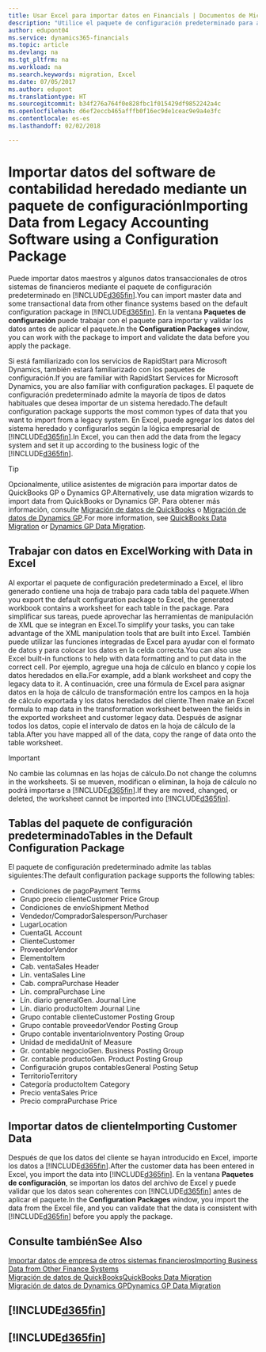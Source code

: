 ```yaml
---
title: Usar Excel para importar datos en Financials | Documentos de Microsoft
description: "Utilice el paquete de configuración predeterminado para agregar datos de cliente en Excel e importar los datos en Finance and Operations, Business edition."
author: edupont04
ms.service: dynamics365-financials
ms.topic: article
ms.devlang: na
ms.tgt_pltfrm: na
ms.workload: na
ms.search.keywords: migration, Excel
ms.date: 07/05/2017
ms.author: edupont
ms.translationtype: HT
ms.sourcegitcommit: b34f276a764f0e828fbc1f015429df9852242a4c
ms.openlocfilehash: d6ef2eccb465afffb0f16ec9de1ceac9e9a4e3fc
ms.contentlocale: es-es
ms.lasthandoff: 02/02/2018

---
```

# <a name="importing-data-from-legacy-accounting-software-using-a-configuration-package"></a><span data-ttu-id="a5a0e-103">Importar datos del software de contabilidad heredado mediante un paquete de configuración</span><span class="sxs-lookup"><span data-stu-id="a5a0e-103">Importing Data from Legacy Accounting Software using a Configuration Package</span></span>
<span data-ttu-id="a5a0e-104">Puede importar datos maestros y algunos datos transaccionales de otros sistemas de financieros mediante el paquete de configuración predeterminado en [!INCLUDE[d365fin](includes/d365fin_md.md)].</span><span class="sxs-lookup"><span data-stu-id="a5a0e-104">You can import master data and some transactional data from other finance systems based on the default configuration package in [!INCLUDE[d365fin](includes/d365fin_md.md)].</span></span> <span data-ttu-id="a5a0e-105">En la ventana **Paquetes de configuración** puede trabajar con el paquete para importar y validar los datos antes de aplicar el paquete.</span><span class="sxs-lookup"><span data-stu-id="a5a0e-105">In the **Configuration Packages** window, you can work with the package to import and validate the data before you apply the package.</span></span>  

<span data-ttu-id="a5a0e-106">Si está familiarizado con los servicios de RapidStart para Microsoft Dynamics, también estará familiarizado con los paquetes de configuración.</span><span class="sxs-lookup"><span data-stu-id="a5a0e-106">If you are familiar with RapidStart Services for Microsoft Dynamics, you are also familiar with configuration packages.</span></span> <span data-ttu-id="a5a0e-107">El paquete de configuración predeterminado admite la mayoría de tipos de datos habituales que desea importar de un sistema heredado.</span><span class="sxs-lookup"><span data-stu-id="a5a0e-107">The default configuration package supports the most common types of data that you want to import from a legacy system.</span></span> <span data-ttu-id="a5a0e-108">En Excel, puede agregar los datos del sistema heredado y configurarlos según la lógica empresarial de [!INCLUDE[d365fin](includes/d365fin_md.md)].</span><span class="sxs-lookup"><span data-stu-id="a5a0e-108">In Excel, you can then add the data from the legacy system and set it up according to the business logic of the [!INCLUDE[d365fin](includes/d365fin_md.md)].</span></span>  

> [!TIP]  
>   <span data-ttu-id="a5a0e-109">Opcionalmente, utilice asistentes de migración para importar datos de QuickBooks GP o Dynamics GP.</span><span class="sxs-lookup"><span data-stu-id="a5a0e-109">Alternatively, use data migration wizards to import data from QuickBooks or Dynamics GP.</span></span> <span data-ttu-id="a5a0e-110">Para obtener más información, consulte [Migración de datos de QuickBooks](ui-extensions-quickbooks-data-migration.md) o [Migración de datos de Dynamics GP](ui-extensions-dynamicsgp-data-migration.md).</span><span class="sxs-lookup"><span data-stu-id="a5a0e-110">For more information, see [QuickBooks Data Migration](ui-extensions-quickbooks-data-migration.md) or [Dynamics GP Data Migration](ui-extensions-dynamicsgp-data-migration.md).</span></span>  

## <a name="working-with-data-in-excel"></a><span data-ttu-id="a5a0e-111">Trabajar con datos en Excel</span><span class="sxs-lookup"><span data-stu-id="a5a0e-111">Working with Data in Excel</span></span>
<span data-ttu-id="a5a0e-112">Al exportar el paquete de configuración predeterminado a Excel, el libro generado contiene una hoja de trabajo para cada tabla del paquete.</span><span class="sxs-lookup"><span data-stu-id="a5a0e-112">When you export the default configuration package to Excel, the generated workbook contains a worksheet for each table in the package.</span></span> <span data-ttu-id="a5a0e-113">Para simplificar sus tareas, puede aprovechar las herramientas de manipulación de XML que se integran en Excel.</span><span class="sxs-lookup"><span data-stu-id="a5a0e-113">To simplify your tasks, you can take advantage of the XML manipulation tools that are built into Excel.</span></span> <span data-ttu-id="a5a0e-114">También puede utilizar las funciones integradas de Excel para ayudar con el formato de datos y para colocar los datos en la celda correcta.</span><span class="sxs-lookup"><span data-stu-id="a5a0e-114">You can also use Excel built-in functions to help with data formatting and to put data in the correct cell.</span></span> <span data-ttu-id="a5a0e-115">Por ejemplo, agregue una hoja de cálculo en blanco y copie los datos heredados en ella.</span><span class="sxs-lookup"><span data-stu-id="a5a0e-115">For example, add a blank worksheet and copy the legacy data to it.</span></span> <span data-ttu-id="a5a0e-116">A continuación, cree una fórmula de Excel para asignar datos en la hoja de cálculo de transformación entre los campos en la hoja de cálculo exportada y los datos heredados del cliente.</span><span class="sxs-lookup"><span data-stu-id="a5a0e-116">Then make an Excel formula to map data in the transformation worksheet between the fields in the exported worksheet and customer legacy data.</span></span> <span data-ttu-id="a5a0e-117">Después de asignar todos los datos, copie el intervalo de datos en la hoja de cálculo de la tabla.</span><span class="sxs-lookup"><span data-stu-id="a5a0e-117">After you have mapped all of the data, copy the range of data onto the table worksheet.</span></span>  

> [!IMPORTANT]  
>  <span data-ttu-id="a5a0e-118">No cambie las columnas en las hojas de cálculo.</span><span class="sxs-lookup"><span data-stu-id="a5a0e-118">Do not change the columns in the worksheets.</span></span> <span data-ttu-id="a5a0e-119">Si se mueven, modifican o eliminan, la hoja de cálculo no podrá importarse a [!INCLUDE[d365fin](includes/d365fin_md.md)].</span><span class="sxs-lookup"><span data-stu-id="a5a0e-119">If they are moved, changed, or deleted, the worksheet cannot be imported into [!INCLUDE[d365fin](includes/d365fin_md.md)].</span></span>

## <a name="tables-in-the-default-configuration-package"></a><span data-ttu-id="a5a0e-120">Tablas del paquete de configuración predeterminado</span><span class="sxs-lookup"><span data-stu-id="a5a0e-120">Tables in the Default Configuration Package</span></span>
<span data-ttu-id="a5a0e-121">El paquete de configuración predeterminado admite las tablas siguientes:</span><span class="sxs-lookup"><span data-stu-id="a5a0e-121">The default configuration package supports the following tables:</span></span>

-   <span data-ttu-id="a5a0e-122">Condiciones de pago</span><span class="sxs-lookup"><span data-stu-id="a5a0e-122">Payment Terms</span></span>
-   <span data-ttu-id="a5a0e-123">Grupo precio cliente</span><span class="sxs-lookup"><span data-stu-id="a5a0e-123">Customer Price Group</span></span>
-   <span data-ttu-id="a5a0e-124">Condiciones de envío</span><span class="sxs-lookup"><span data-stu-id="a5a0e-124">Shipment Method</span></span>
-   <span data-ttu-id="a5a0e-125">Vendedor/Comprador</span><span class="sxs-lookup"><span data-stu-id="a5a0e-125">Salesperson/Purchaser</span></span>
-   <span data-ttu-id="a5a0e-126">Lugar</span><span class="sxs-lookup"><span data-stu-id="a5a0e-126">Location</span></span>
-   <span data-ttu-id="a5a0e-127">Cuenta</span><span class="sxs-lookup"><span data-stu-id="a5a0e-127">GL Account</span></span>
-   <span data-ttu-id="a5a0e-128">Cliente</span><span class="sxs-lookup"><span data-stu-id="a5a0e-128">Customer</span></span>
-   <span data-ttu-id="a5a0e-129">Proveedor</span><span class="sxs-lookup"><span data-stu-id="a5a0e-129">Vendor</span></span>
-   <span data-ttu-id="a5a0e-130">Elemento</span><span class="sxs-lookup"><span data-stu-id="a5a0e-130">Item</span></span>
-   <span data-ttu-id="a5a0e-131">Cab. venta</span><span class="sxs-lookup"><span data-stu-id="a5a0e-131">Sales Header</span></span>
-   <span data-ttu-id="a5a0e-132">Lín. venta</span><span class="sxs-lookup"><span data-stu-id="a5a0e-132">Sales Line</span></span>
-   <span data-ttu-id="a5a0e-133">Cab. compra</span><span class="sxs-lookup"><span data-stu-id="a5a0e-133">Purchase Header</span></span>
-   <span data-ttu-id="a5a0e-134">Lín. compra</span><span class="sxs-lookup"><span data-stu-id="a5a0e-134">Purchase Line</span></span>
-   <span data-ttu-id="a5a0e-135">Lín. diario general</span><span class="sxs-lookup"><span data-stu-id="a5a0e-135">Gen. Journal Line</span></span>
-   <span data-ttu-id="a5a0e-136">Lín. diario producto</span><span class="sxs-lookup"><span data-stu-id="a5a0e-136">Item Journal Line</span></span>
-   <span data-ttu-id="a5a0e-137">Grupo contable cliente</span><span class="sxs-lookup"><span data-stu-id="a5a0e-137">Customer Posting Group</span></span>
-   <span data-ttu-id="a5a0e-138">Grupo contable proveedor</span><span class="sxs-lookup"><span data-stu-id="a5a0e-138">Vendor Posting Group</span></span>
-   <span data-ttu-id="a5a0e-139">Grupo contable inventario</span><span class="sxs-lookup"><span data-stu-id="a5a0e-139">Inventory Posting Group</span></span>
-   <span data-ttu-id="a5a0e-140">Unidad de medida</span><span class="sxs-lookup"><span data-stu-id="a5a0e-140">Unit of Measure</span></span>
-   <span data-ttu-id="a5a0e-141">Gr. contable negocio</span><span class="sxs-lookup"><span data-stu-id="a5a0e-141">Gen. Business Posting Group</span></span>
-   <span data-ttu-id="a5a0e-142">Gr. contable producto</span><span class="sxs-lookup"><span data-stu-id="a5a0e-142">Gen. Product Posting Group</span></span>
-   <span data-ttu-id="a5a0e-143">Configuración grupos contables</span><span class="sxs-lookup"><span data-stu-id="a5a0e-143">General Posting Setup</span></span>
-   <span data-ttu-id="a5a0e-144">Territorio</span><span class="sxs-lookup"><span data-stu-id="a5a0e-144">Territory</span></span>
-   <span data-ttu-id="a5a0e-145">Categoría producto</span><span class="sxs-lookup"><span data-stu-id="a5a0e-145">Item Category</span></span>
-   <span data-ttu-id="a5a0e-146">Precio venta</span><span class="sxs-lookup"><span data-stu-id="a5a0e-146">Sales Price</span></span>
-   <span data-ttu-id="a5a0e-147">Precio compra</span><span class="sxs-lookup"><span data-stu-id="a5a0e-147">Purchase Price</span></span>

## <a name="importing-customer-data"></a><span data-ttu-id="a5a0e-148">Importar datos de cliente</span><span class="sxs-lookup"><span data-stu-id="a5a0e-148">Importing Customer Data</span></span>
<span data-ttu-id="a5a0e-149">Después de que los datos del cliente se hayan introducido en Excel, importe los datos a [!INCLUDE[d365fin](includes/d365fin_md.md)].</span><span class="sxs-lookup"><span data-stu-id="a5a0e-149">After the customer data has been entered in Excel, you import the data into [!INCLUDE[d365fin](includes/d365fin_md.md)].</span></span> <span data-ttu-id="a5a0e-150">En la ventana **Paquetes de configuración**, se importan los datos del archivo de Excel y puede validar que los datos sean coherentes con [!INCLUDE[d365fin](includes/d365fin_md.md)] antes de aplicar el paquete.</span><span class="sxs-lookup"><span data-stu-id="a5a0e-150">In the **Configuration Packages** window, you import the data from the Excel file, and you can validate that the data is consistent with [!INCLUDE[d365fin](includes/d365fin_md.md)] before you apply the package.</span></span>

## <a name="see-also"></a><span data-ttu-id="a5a0e-151">Consulte también</span><span class="sxs-lookup"><span data-stu-id="a5a0e-151">See Also</span></span>
[<span data-ttu-id="a5a0e-152">Importar datos de empresa de otros sistemas financieros</span><span class="sxs-lookup"><span data-stu-id="a5a0e-152">Importing Business Data from Other Finance Systems</span></span>](upload-data.md)  
[<span data-ttu-id="a5a0e-153">Migración de datos de QuickBooks</span><span class="sxs-lookup"><span data-stu-id="a5a0e-153">QuickBooks Data Migration</span></span>](ui-extensions-quickbooks-data-migration.md)  
[<span data-ttu-id="a5a0e-154">Migración de datos de Dynamics GP</span><span class="sxs-lookup"><span data-stu-id="a5a0e-154">Dynamics GP Data Migration</span></span>](ui-extensions-dynamicsgp-data-migration.md)  

## [!INCLUDE[d365fin](includes/free_trial_md.md)]  
## [!INCLUDE[d365fin](includes/training_link_md.md)]

